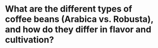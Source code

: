 # What are the different types of coffee beans (Arabica vs. Robusta), and how do they differ in flavor and cultivation?

